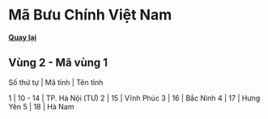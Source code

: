 # Mã Bưu Chính Việt Nam

**[Quay lại](https://khangshirokuma.github.io/MaBuuChinhVietNam/Danh_Sách/Mã_Tỉnh/Theo_Mã_Vùng/)**

## Vùng 2 - Mã vùng 1
  
Số thứ tự | Mã tỉnh | Tên tỉnh

1 | 10 - 14 | TP. Hà Nội (TƯ)
2 | 15 | Vĩnh Phúc
3 | 16 | Bắc Ninh
4 | 17 | Hưng Yên
5 | 18 | Hà Nam
